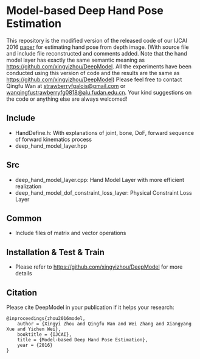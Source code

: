 # Model-based Deep Hand Pose Estimation
This repository is the modified version of the released code of our IJCAI 2016 [paper](http://xingyizhou.xyz/zhou2016model.pdf) for estimating hand pose from depth image.
(With source file and include file reconstructed and comments added. Note that the hand model layer has exactly the same semantic meaning as https://github.com/xingyizhou/DeepModel.
All the experiments have been conducted using this version of code and the results are the same as https://github.com/xingyizhou/DeepModel)
Please feel free to contact Qingfu Wan at strawberryfgalois@gmail.com or wanqingfustrawberryfg0818@alu.fudan.edu.cn.
Your kind suggestions on the code or anything else are always welcomed!

## Include
- HandDefine.h: With explanations of joint, bone, DoF, forward sequence of forward kinematics process
- deep_hand_model_layer.hpp

## Src
- deep_hand_model_layer.cpp: Hand Model Layer with more efficient realization
- deep_hand_model_dof_constraint_loss_layer: Physical Constraint Loss Layer

## Common
- Include files of matrix and vector operations

## Installation & Test & Train
- Please refer to https://github.com/xingyizhou/DeepModel for more details

## Citation

Please cite DeepModel in your publication if it helps your research:

    @inproceedings{zhou2016model,
        author = {Xingyi Zhou and Qingfu Wan and Wei Zhang and Xiangyang Xue and Yichen Wei},
        booktitle = {IJCAI},
        title = {Model-based Deep Hand Pose Estimation},
        year = {2016}
    }